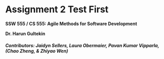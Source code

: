 # Assignment 2 Test First

__SSW 555 / CS 555: Agile Methods for Software Development__

__Dr. Harun Gultekin__
##### *Contributors: Jaidyn Sellers, Laura Obermaier, Pavan Kumar Vipparla, (Chao Zheng, & Zhiyao Wen)*
